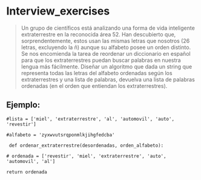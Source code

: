 # Interview_exercises
>Un grupo de científicos está analizando una forma de vida inteligente extraterrestre en la reconocida área 52. Han descubierto que, sorprendentemente, estos usan las mismas letras que nosotros (26 letras, excluyendo la ñ) aunque su alfabeto posee un orden distinto. Se nos encomienda la tarea de reordenar un diccionario en español para que los extraterrestres puedan buscar palabras en nuestra lengua más fácilmente. Diseñar un algoritmo que dada un string que representa todas las letras del alfabeto ordenadas según los extraterrestres y una lista de palabras, devuelva una lista de palabras ordenadas (en el orden que entiendan los extraterrestres).


## Ejemplo:

    #lista = ['miel', 'extraterrestre', 'al', 'automovil', 'auto', 'revestir']

    #alfabeto = 'zyxwvutsrqponmlkjihgfedcba'

     def ordenar_extraterrestre(desordenadas, orden_alfabeto):

    # ordenada = ['revestir', 'miel', 'extraterrestre', 'auto', 'automovil', 'al']

    return ordenada

